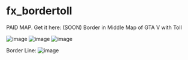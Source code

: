 # fx_bordertoll

PAID MAP. Get it here: (SOON)
Border in Middle Map of GTA V with Toll

![image](https://github.com/user-attachments/assets/b1dd864f-0afb-4cd1-844e-5c7b03e3a3d2)
![image](https://github.com/user-attachments/assets/34ebc3c0-e742-4910-bb53-14fc19752bd3)
![image](https://github.com/user-attachments/assets/47a2e1c3-be73-4e38-82d1-938b2acc3870)

Border Line:
![image](https://github.com/user-attachments/assets/a1d16c12-881c-41ae-8ed8-6f8bfe4b32ee)
